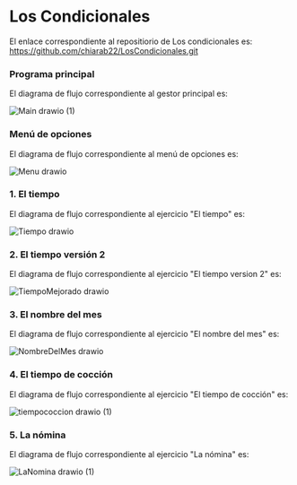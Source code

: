 # Los Condicionales

El enlace correspondiente al repositiorio de Los condicionales es: https://github.com/chiarab22/LosCondicionales.git

### Programa principal
El diagrama de flujo correspondiente al gestor principal es:

![Main drawio (1)](https://user-images.githubusercontent.com/98779707/154840395-c58d93ff-6d08-4003-a5d0-a3a3150b177a.svg)

### Menú de opciones
El diagrama de flujo correspondiente al menú de opciones es:

![Menu drawio](https://user-images.githubusercontent.com/98779707/154840483-424c9a25-9feb-4d96-a7b4-62e78eb5cbaa.svg)


### 1. El tiempo
El diagrama de flujo correspondiente al ejercicio "El tiempo" es:

![Tiempo drawio](https://user-images.githubusercontent.com/98779707/154840451-da1d4de6-752c-4c0b-9381-73021c0b3276.svg)


### 2. El tiempo versión 2
El diagrama de flujo correspondiente al ejercicio "El tiempo version 2" es:

![TiempoMejorado drawio](https://user-images.githubusercontent.com/98779707/154840521-6c170385-71d1-4f02-9043-9f779b5fe7a8.svg)


### 3. El nombre del mes
El diagrama de flujo correspondiente al ejercicio "El nombre del mes" es:

![NombreDelMes drawio](https://user-images.githubusercontent.com/98779707/154841466-b63c29e8-2c96-4d32-ae0a-0fd2b58fcc4e.svg)


### 4. El tiempo de cocción
El diagrama de flujo correspondiente al ejercicio "El tiempo de cocción" es:

![tiempococcion drawio (1)](https://user-images.githubusercontent.com/98825807/154819977-48c0458f-9861-4898-a502-803068ea091c.svg)


### 5. La nómina
El diagrama de flujo correspondiente al ejercicio "La nómina" es:

![LaNomina drawio (1)](https://user-images.githubusercontent.com/98825807/154842077-57f3041b-e40f-41ed-8dc1-4d603d36d9b1.svg)
